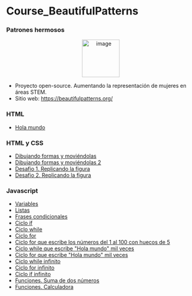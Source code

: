 # Course_BeautifulPatterns

### Patrones hermosos
<p align="center">
<img width="100" alt="image" src="https://user-images.githubusercontent.com/89166148/170891688-e915c1f3-afb9-4700-bb6d-1aa366994a13.png">
</p>

- Proyecto open-source. Aumentando la representación de mujeres en áreas STEM.
- Sitio web: https://beautifulpatterns.org/


### HTML     
- [Hola mundo](https://github.com/HannyCarballo/Course_BeautifulPatterns/blob/master/HTML/holaMundo.html)

### HTML y CSS
- [Dibujando formas y moviéndolas](https://github.com/HannyCarballo/Course_BeautifulPatterns/blob/master/HTML/formas.html)
- [Dibujando formas y moviéndolas 2](https://github.com/HannyCarballo/Course_BeautifulPatterns/blob/master/HTML/formas2.html)
- [Desafio 1. Replicando la figura](https://github.com/HannyCarballo/Course_BeautifulPatterns/tree/master/HTML/desafio1)
- [Desafio 2. Replicando la figura](https://github.com/HannyCarballo/Course_BeautifulPatterns/tree/master/HTML/desafio2)

### Javascript
- [Variables](https://github.com/HannyCarballo/Course_BeautifulPatterns/blob/master/javascript/variables.js)
- [Listas](https://github.com/HannyCarballo/Course_BeautifulPatterns/blob/master/javascript/listas.js)
- [Frases condicionales](https://github.com/HannyCarballo/Course_BeautifulPatterns/blob/master/javascript/condicionales.js)
- [Ciclo if](https://github.com/HannyCarballo/Course_BeautifulPatterns/blob/master/javascript/if.js)
- [Ciclo while](https://github.com/HannyCarballo/Course_BeautifulPatterns/blob/master/javascript/while.js)
- [Ciclo for](https://github.com/HannyCarballo/Course_BeautifulPatterns/blob/master/javascript/for.js)
- [Ciclo for que escribe los números del 1 al 100 con huecos de 5](https://github.com/HannyCarballo/Course_BeautifulPatterns/blob/master/javascript/tareasCiclos/uno.js)
- [Ciclo while que escribe "Hola mundo" mil veces](https://github.com/HannyCarballo/Course_BeautifulPatterns/blob/master/javascript/tareasCiclos/dos.js)
- [Ciclo for que escribe "Hola mundo" mil veces](https://github.com/HannyCarballo/Course_BeautifulPatterns/blob/master/javascript/tareasCiclos/tres.js)
- [Ciclo while infinito](https://github.com/HannyCarballo/Course_BeautifulPatterns/blob/master/javascript/tareasCiclos/cuatro.js)
- [Ciclo for infinito](https://github.com/HannyCarballo/Course_BeautifulPatterns/blob/master/javascript/tareasCiclos/cinco.js)
- [Ciclo if infinito](https://github.com/HannyCarballo/Course_BeautifulPatterns/blob/master/javascript/tareasCiclos/seis.js)
- [Funciones. Suma de dos números](https://github.com/HannyCarballo/Course_BeautifulPatterns/blob/master/javascript/funcion.js)
- [Funciones. Calculadora](https://github.com/HannyCarballo/Course_BeautifulPatterns/blob/master/javascript/calculadora.js)

